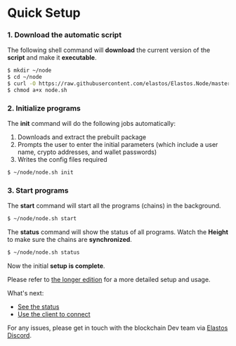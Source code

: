 # Quick Setup

### 1. Download the automatic script

The following shell command will **download** the current version of the **script** and make it **executable**.

```bash
$ mkdir ~/node
$ cd ~/node
$ curl -O https://raw.githubusercontent.com/elastos/Elastos.Node/master/build/skeleton/node.sh
$ chmod a+x node.sh
```

### 2. Initialize programs

The **init** command will do the following jobs automatically:

1. Downloads and extract the prebuilt package
2. Prompts the user to enter the initial parameters (which include a user name, crypto addresses, and wallet passwords)
3. Writes the config files required

```bash
$ ~/node/node.sh init
```

### 3. Start programs

The **start** command will start all the programs (chains) in the background.

```bash
$ ~/node/node.sh start
```

The **status** command will show the status of all programs. Watch the **Height** to make sure the chains are **synchronized**.

```bash
$ ~/node/node.sh status
```

Now the initial **setup is complete**.

Please refer to [the longer edition](step-by-step-setup.md) for a more detailed setup and usage.

What's next:

* [See the status](step-by-step-setup/program-version-and-status.md)
* [Use the client to connect](besides-setup/running-the-client.md)

For any issues, please get in touch with the blockchain Dev team via [Elastos Discord](https://discord.com/invite/Rcnz2pQkZS).
